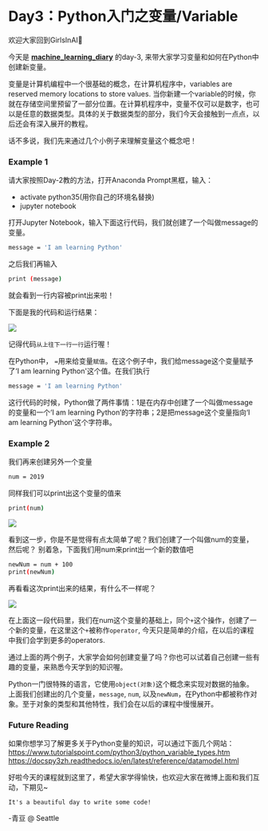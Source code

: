 # Day3：Python入门之变量/Variable

欢迎大家回到GirlsInAI👏

今天是 **[machine_learning_diary](https://github.com/YZHANG1270/Girls-In-AI/tree/master/machine_learning_diary)** 的day-3, 来带大家学习变量和如何在Python中创建新变量。

变量是计算机编程中一个很基础的概念，在计算机程序中，variables are reserved memory locations to store values. 当你新建一个variable的时候，你就在存储空间里预留了一部分位置。在计算机程序中，变量不仅可以是数字，也可以是任意的数据类型。具体的关于数据类型的部分，我们今天会接触到一点点，以后还会有深入展开的教程。

话不多说，我们先来通过几个小例子来理解变量这个概念吧！

### Example 1
请大家按照Day-2教的方法，打开Anaconda Prompt黑框，输入：

- activate python35(用你自己的环境名替换) 
- jupyter notebook

打开Jupyter Notebook，输入下面这行代码，我们就创建了一个叫做message的变量。

```sh
message = 'I am learning Python'
```
之后我们再输入
```sh
print (message)
```
就会看到一行内容被print出来啦！


下面是我的代码和运行结果：

![](https://github.com/YZHANG1270/Girls-In-AI/blob/master/others/pics/ml_day3/message.png?raw=true)

记得代码`从上往下一行一行`运行喔！

在Python中， `=`用来给变量`赋值`。在这个例子中，我们给message这个变量赋予了‘I am learning Python'这个值。在我们执行
```sh
message = 'I am learning Python'
```
这行代码的时候，Python做了两件事情：1是在内存中创建了一个叫做message的变量和一个‘I am learning Python’的字符串；2是把message这个变量指向‘I am learning Python'这个字符串。

### Example 2
我们再来创建另外一个变量
```sh
num = 2019
```
同样我们可以print出这个变量的值来
```sh
print(num)
```

![](https://github.com/YZHANG1270/Girls-In-AI/blob/master/others/pics/ml_day3/newNum.png?raw=true)

看到这一步，你是不是觉得有点太简单了呢？我们创建了一个叫做num的变量，然后呢？
别着急，下面我们用num来print出一个新的数值吧
```sh
newNum = num + 100
print(newNum)
```
再看看这次print出来的结果，有什么不一样呢？

![](https://github.com/YZHANG1270/Girls-In-AI/blob/master/others/pics/ml_day3/num.png?raw=true)

在上面这一段代码里，我们在num这个变量的基础上，同个`+`这个操作，创建了一个新的变量，在这里这个`+`被称作`operator`, 今天只是简单的介绍，在以后的课程中我们会学到更多的operators.

通过上面的两个例子，大家学会如何创建变量了吗？你也可以试着自己创建一些有趣的变量，来熟悉今天学到的知识喔。

Python一门很特殊的语言，它使用`object(对象)`这个概念来实现对数据的抽象。上面我们创建出的几个变量，`message`, `num`, 以及`newNum`，在Python中都被称作对象。至于对象的类型和其他特性，我们会在以后的课程中慢慢展开。

### Future Reading
如果你想学习了解更多关于Python变量的知识，可以通过下面几个网站：
https://www.tutorialspoint.com/python3/python_variable_types.htm
https://docspy3zh.readthedocs.io/en/latest/reference/datamodel.html

好啦今天的课程就到这里了，希望大家学得愉快，也欢迎大家在微博上面和我们互动，下期见~

`It's a beautiful day to write some code!`

-青豆 @ Seattle




